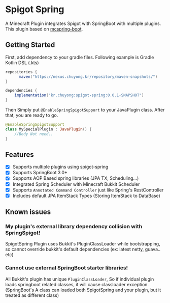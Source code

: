 # Spigot Spring
A Minecraft Plugin integrates Spigot with SpringBoot with multiple plugins.  
This plugin based on [mcspring-boot](https://github.com/Alan-Gomes/mcspring-boot).

## Getting Started
First, add dependency to your gradle files. Following example is Gradle Kotlin DSL (.kts)

```groovy
repositories {
      maven("https://nexus.chuyong.kr/repository/maven-snapshots/")
}

dependencies {
    implementation("kr.chuyong:spigot-spring:0.0.1-SNAPSHOT")
}
```

Then Simply put `@EnableSpringSpigotSupport` to your JavaPlugin class. After that, you are ready to go. 
```kotlin
@EnableSpringSpigotSupport
class MySpecialPlugin : JavaPlugin() {
    //Body Not need..
}
```


## Features
- [x] Supports multiple plugins using spigot-spring
- [x] Supports SpringBoot 3.0+
- [x] Supports AOP Based spring libraries (JPA TX, Scheduling...)
- [x] Integrated Spring Scheduler with Minecraft Bukkit Scheduler
- [x] Supports `Annotated Command Controller` just like Spring's RestController
- [x] Includes default JPA ItemStack Types (Storing ItemStack to DataBase)

## Known issues
### My plugin's external library dependency collision with SpringSpigot!
SpigotSpring Plugin uses Bukkit's PluginClassLoader while bootstrapping, so cannot override bukkit's default dependencies (ex: latest netty, guava.. etc)
### Cannot use external SpringBoot starter libraries!
All Bukkit's plugin has unique `PluginClassLoader`, So if individual plugin loads springboot related classes, it will cause classloader exception. (SpringBoot's A class can loaded both SpigotSpring and your plugin, but it treated as different class)
